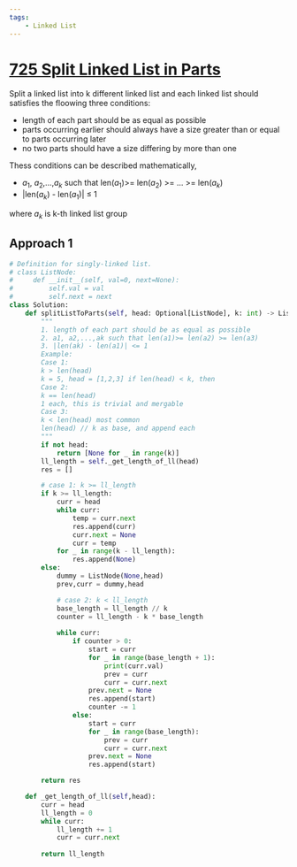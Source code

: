 ```yaml
---
tags:
    - Linked List
---
```


# [725 Split Linked List in Parts](https://leetcode.com/problems/split-linked-list-in-parts/description/)

Split a linked list into k different linked list and each linked list should satisfies the floowing three conditions:

- length of each part should be as equal as possible
- parts occurring earlier should always have a size greater than or equal to parts occurring later
- no two parts should have a size differing by more than one

Thess conditions can be described mathematically,

- $a_1$, $a_2$,...,$a_k$ such that len($a_1$)>= len($a_2$) >= ... >= len($a_k$)
- |len($a_k$) - len($a_1$)| $\leq$ 1

where $a_k$ is k-th linked list group

## Approach 1 

```python
# Definition for singly-linked list.
# class ListNode:
#     def __init__(self, val=0, next=None):
#         self.val = val
#         self.next = next
class Solution:
    def splitListToParts(self, head: Optional[ListNode], k: int) -> List[Optional[ListNode]]:
        """
        1. length of each part should be as equal as possible
        2. a1, a2,...,ak such that len(a1)>= len(a2) >= len(a3)
        3. |len(ak) - len(a1)| <= 1
        Example:
        Case 1:
        k > len(head)
        k = 5, head = [1,2,3] if len(head) < k, then
        Case 2:
        k == len(head)
        1 each, this is trivial and mergable
        Case 3:
        k < len(head) most common
        len(head) // k as base, and append each
        """
        if not head:
            return [None for _ in range(k)]
        ll_length = self._get_length_of_ll(head)
        res = []

        # case 1: k >= ll_length
        if k >= ll_length:
            curr = head
            while curr:
                temp = curr.next            
                res.append(curr)
                curr.next = None
                curr = temp
            for _ in range(k - ll_length):
                res.append(None)
        else:
            dummy = ListNode(None,head)
            prev,curr = dummy,head

            # case 2: k < ll_length
            base_length = ll_length // k
            counter = ll_length - k * base_length
            
            while curr:
                if counter > 0:
                    start = curr
                    for _ in range(base_length + 1):
                        print(curr.val)
                        prev = curr
                        curr = curr.next
                    prev.next = None
                    res.append(start)
                    counter -= 1
                else:
                    start = curr
                    for _ in range(base_length):
                        prev = curr
                        curr = curr.next
                    prev.next = None
                    res.append(start)

        return res

    def _get_length_of_ll(self,head):        
        curr = head
        ll_length = 0
        while curr:
            ll_length += 1
            curr = curr.next
        
        return ll_length
```